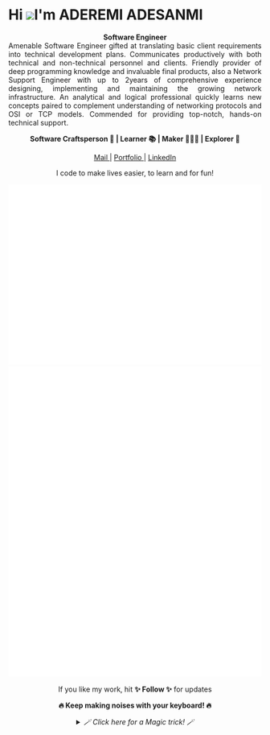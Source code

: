 Hi ![](https://user-images.githubusercontent.com/18350557/176309783-0785949b-9127-417c-8b55-ab5a4333674e.gif)I'm ADEREMI ADESANMI
==================================================================================================================================================================================================

<div align="center">
<strong>Software Engineer</strong>
</div>

<div align="justify">
Amenable Software Engineer gifted at translating basic client requirements into technical development plans. Communicates productively with both technical and non-technical personnel and clients. Friendly provider of deep programming knowledge and invaluable final products, also a Network Support Engineer with up to 2years of comprehensive experience designing, implementing and maintaining the growing network infrastructure. An analytical and logical professional quickly learns new concepts paired to complement understanding of networking protocols and OSI or TCP models. Commended for providing top-notch, hands-on technical support.
</div>

<div>
</div>

<div align="center">
     <p> <b>  Software Craftsperson 💼 | Learner 📚 | Maker 👨🏻‍💻 | Explorer 🔎 </b> </p>

   <a href="mailto:adesanmiaderemi@gmail.com" target="_blank">Mail </a> | <a href="https://remtechportfolio.com" target="_blank">Portfolio </a> | <a href="https://www.linkedin.com/in/aderemi-adesanmi-63aa7a12a/" target="_blank">LinkedIn </a> 
   <p> I code to make lives easier, to learn and for fun! </p>

   ![Metrics](github-metrics.svg) ![Tweets](tweets.svg) 

  <p> If you like my work, hit <b>✨ Follow ✨</b> for updates </p>
  <p> <b> 🔥 Keep making noises with your keyboard! 🔥 </b></p>
  
  <details>
    <summary><i> 🪄 Click here for a Magic trick! 🪄 </i></summary>
    <br>
      Aha! I tricked you into clicking 😋
    <br><br>
      Now can you hit the <b>✨ Follow ✨</b> button too please 🫣
  </details>
</div>
